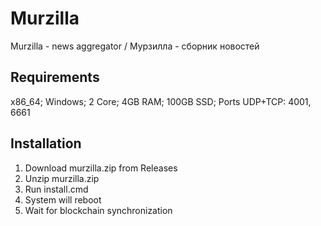 # Murzilla

Murzilla - news aggregator / Мурзилла - сборник новостей

## Requirements

x86_64; Windows; 2 Core; 4GB RAM; 100GB SSD; Ports UDP+TCP: 4001, 6661

## Installation

1. Download murzilla.zip from Releases
2. Unzip murzilla.zip
3. Run install.cmd
4. System will reboot
5. Wait for blockchain synchronization
